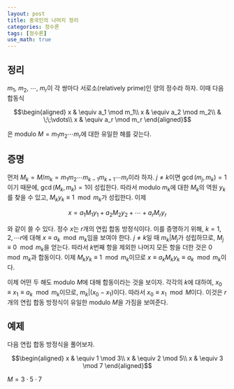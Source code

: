 ```yaml
---
layout: post
title: 중국인의 나머지 정리
categories: 정수론
tags: [정수론]
use_math: true
---
```


## 정리

$m_1$, $m_2$, $\cdots$, $m_r$이 각 쌍마다 서로소(relatively prime)인 양의 정수라 하자. 이때 다음 합동식

$$\begin{aligned}
x & \equiv a_1 \mod m_1\\
x & \equiv a_2 \mod m_2\\
& \;\;\vdots\\
x & \equiv a_r \mod m_r
\end{aligned}$$

은 modulo $M = m_1 m_2 \cdots m_r$에 대한 유일한 해를 갖는다.


## 증명

먼저 $M_k = M / m_k = m_1 m_2 \cdots m_{k-1}m_{k+1}\cdots m_r$이라 하자. $j \neq k$이면 $\gcd(m_j,m_k)=1$이기 때문에, $\gcd(M_k,m_k)=1$이 성립한다. 따라서 modulo $m_k$에 대한 $M_k$의 역원 $y_k$를 찾을 수 있고, $M_k y_k \equiv 1 \mod m_k$가 성립한다. 이제

$$
x = a_1 M_1 y_1 + a_2 M_2 y_2 + \cdots + a_r M_r y_r
$$

와 같이 쓸 수 있다.
정수 $x$는 $r$개의 연립 합동 방정식이다. 이를 증명하기 위해, $k=1, 2, \cdots r$에 대해 $x \equiv a_k \mod m_k$임을 보여야 한다. $j\neq k$일 때 $m_k | M_j$가 성립하므로, $M_j \equiv 0\mod m_k$을 얻는다. 따라서 $k$번째 항을 제외한 나머지 모든 항을 더한 것은 $0\mod m_k$과 합동이다. 이제 $M_k y_k \equiv 1 \mod m_k$이므로 $x\equiv a_k M_k y_k \equiv a_k \mod m_k$이다.

이제 어떤 두 해도 modulo $M$에 대해 합동이라는 것을 보이자. 각각의 $k$에 대하여, $x_0 \equiv x_1 \equiv a_k \mod m_k$이므로, $m_k | (x_0 - x_1)$이다. 따라서 $x_0 \equiv x_1 \mod M$이다. 이것은 $r$개의 연립 합동 방정식이 유일한 modulo $M$을 가짐을 보여준다.

## 예제

다음 연립 합동 방정식을 풀어보자.

$$\begin{aligned}
x & \equiv 1 \mod 3\\
x & \equiv 2 \mod 5\\
x & \equiv 3 \mod 7
\end{aligned}$$

$M = 3 \cdot 5 \cdot 7$